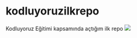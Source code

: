 # kodluyoruzilkrepo
Kodluyoruz Eğitimi kapsamında açtığım ilk repo
<img src="https://app.patika.dev/patikaLogo.png"/>